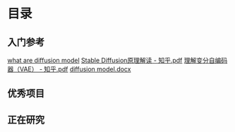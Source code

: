 # **目录**
## 入门参考

[what are diffusion model](https://github.com/rgbsu/diffusion-model/blob/master/pdf%26words/What%20are%20Diffusion%20Models%E2%80%94%E2%80%94Lil'Log.pdf)
[Stable Diffusion原理解读 - 知乎.pdf](https://github.com/rgbsu/diffusion-model/blob/master/pdf%26words/Stable%20Diffusion%E5%8E%9F%E7%90%86%E8%A7%A3%E8%AF%BB%20-%20%E7%9F%A5%E4%B9%8E.pdf)
[理解变分自编码器（VAE） - 知乎.pdf](https://github.com/rgbsu/diffusion-model/blob/master/pdf%26words/%E7%90%86%E8%A7%A3%E5%8F%98%E5%88%86%E8%87%AA%E7%BC%96%E7%A0%81%E5%99%A8%EF%BC%88VAE%EF%BC%89%20-%20%E7%9F%A5%E4%B9%8E.pdf)
[diffusion model.docx](https://github.com/rgbsu/diffusion-model/blob/master/pdf%26words/diffusion%20model.docx)
## 优秀项目


## 正在研究


